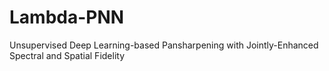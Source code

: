 # Lambda-PNN
Unsupervised Deep Learning-based Pansharpening with Jointly-Enhanced Spectral and Spatial Fidelity
